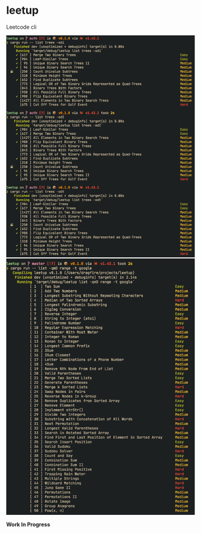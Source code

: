 # leetup
Leetcode cli

<img src="assets/progress2.png" alt="Leetup" width="600"/>

<img src="assets/progress1.png" alt="Leetup" width="600"/>

**Work In Progress**
